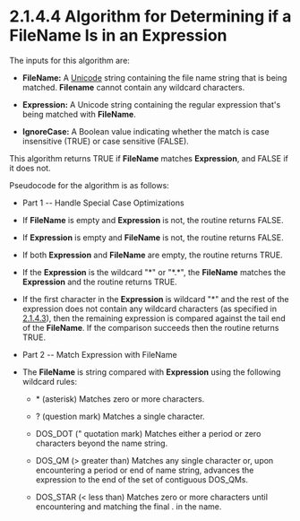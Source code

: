 <html dir="LTR" xmlns:mshelp="http://msdn.microsoft.com/mshelp" xmlns:ddue="http://ddue.schemas.microsoft.com/authoring/2003/5" xmlns:xlink="http://www.w3.org/1999/xlink" xmlns:tool="http://www.microsoft.com/tooltip">
    <head>
        <meta http-equiv="Content-Type" content="text/html; CHARSET=utf-8"></meta>
        <meta name="save" content="history"></meta>
        <title>2.1.4.4 Algorithm for Determining if a FileName Is in an Expression</title>
        <xml>
            <mshelp:toctitle title="2.1.4.4 Algorithm for Determining if a FileName Is in an Expression"></mshelp:toctitle>
            <mshelp:rltitle title="[MS-FSA]: Algorithm for Determining if a FileName Is in an Expression"></mshelp:rltitle>
            <mshelp:keyword index="A" term="0b034646-4e23-4874-8488-2adac231ff23"></mshelp:keyword>
            <mshelp:attr name="DCSext.ContentType" value="open specification"></mshelp:attr>
            <mshelp:attr name="AssetID" value="0b034646-4e23-4874-8488-2adac231ff23"></mshelp:attr>
            <mshelp:attr name="TopicType" value="kbRef"></mshelp:attr>
            <mshelp:attr name="DCSext.Title" value="[MS-FSA]: Algorithm for Determining if a FileName Is in an Expression" />
        </xml>
    </head>
    <body>
        <div id="header">
            <h1 class="heading">2.1.4.4 Algorithm for Determining if a FileName Is in an Expression</h1>
        </div>
        <div id="mainSection">
            <div id="mainBody">
                <div id="allHistory" class="saveHistory"></div>
                <div id="sectionSection0" class="section" name="collapseableSection">
                    

<p>The inputs for this algorithm are:</p>

<ul><li><p><span><span> 
</span></span><b>FileName:</b> A <a href="682f0f59-385c-4351-b81a-3b234f53db03.md#gt_c305d0ab-8b94-461a-bd76-13b40cb8c4d8">Unicode</a> string containing
the file name string that is being matched. <b>Filename</b> cannot contain any
wildcard characters.</p>

</li><li><p><span><span> 
</span></span><b>Expression:</b> A Unicode string containing the regular
expression that's being matched with <b>FileName</b>.</p>

</li><li><p><span><span> 
</span></span><b>IgnoreCase:</b> A Boolean value indicating whether the match
is case insensitive (TRUE) or case sensitive (FALSE).</p>

</li></ul><p>This algorithm returns TRUE if <b>FileName</b> matches <b>Expression</b>,
and FALSE if it does not.</p>

<p>Pseudocode for the algorithm is as follows:</p>

<ul><li><p><span><span> 
</span></span>Part 1 -- Handle Special Case Optimizations</p>

</li><li><p><span><span> 
</span></span>If <b>FileName</b> is empty and <b>Expression</b> is not, the
routine returns FALSE.</p>

</li><li><p><span><span> 
</span></span>If <b>Expression</b> is empty and <b>FileName</b> is not, the
routine returns FALSE.</p>

</li><li><p><span><span> 
</span></span>If both <b>Expression</b> and <b>FileName</b> are empty, the
routine returns TRUE.</p>

</li><li><p><span><span> 
</span></span>If the <b>Expression</b> is the wildcard &quot;*&quot; or
&quot;*.*&quot;, the <b>FileName</b> matches the <b>Expression</b> and the
routine returns TRUE.</p>

</li><li><p><span><span> 
</span></span>If the first character in the <b>Expression</b> is wildcard
&quot;*&quot; and the rest of the expression does not contain any wildcard
characters (as specified in <a href="5d6afc6c-49f2-4fd6-8498-5ebda168772f.md">2.1.4.3</a>),
then the remaining expression is compared against the tail end of the <b>FileName</b>.
If the comparison succeeds then the routine returns TRUE.</p>

</li><li><p><span><span> 
</span></span>Part 2 -- Match Expression with FileName</p>

</li><li><p><span><span> 
</span></span>The <b>FileName</b> is string compared with <b>Expression</b>
using the following wildcard rules:</p>

<ul><li><p><span><span>  </span></span>*
(asterisk) Matches zero or more characters.</p>

</li><li><p><span><span>  </span></span>?
(question mark) Matches a single character.</p>

</li><li><p><span><span>  </span></span>DOS_DOT
(&quot; quotation mark) Matches either a period or zero characters beyond the
name string.</p>

</li><li><p><span><span>  </span></span>DOS_QM
(&gt; greater than) Matches any single character or, upon encountering a period
or end of name string, advances the expression to the end of the set of
contiguous DOS_QMs.</p>

</li><li><p><span><span>  </span></span>DOS_STAR
(&lt; less than) Matches zero or more characters until encountering and
matching the final . in the name.</p>

</li></ul></li></ul>
                </div>
            </div>
        </div>
    </body>
</html>